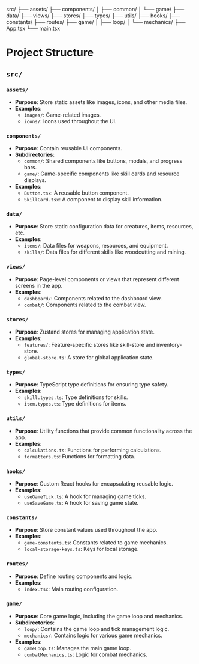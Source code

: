 src/
├── assets/
├── components/
│ ├── common/
│ └── game/
├── data/
├── views/
├── stores/
├── types/
├── utils/
├── hooks/
├── constants/
├── routes/
├── game/
│ ├── loop/
│ └── mechanics/
├── App.tsx
└── main.tsx

# Project Structure

## `src/`

### `assets/`

- **Purpose**: Store static assets like images, icons, and other media files.
- **Examples**:
  - `images/`: Game-related images.
  - `icons/`: Icons used throughout the UI.

### `components/`

- **Purpose**: Contain reusable UI components.
- **Subdirectories**:
  - `common/`: Shared components like buttons, modals, and progress bars.
  - `game/`: Game-specific components like skill cards and resource displays.
- **Examples**:
  - `Button.tsx`: A reusable button component.
  - `SkillCard.tsx`: A component to display skill information.

### `data/`

- **Purpose**: Store static configuration data for creatures, items, resources, etc.
- **Examples**:
  - `items/`: Data files for weapons, resources, and equipment.
  - `skills/`: Data files for different skills like woodcutting and mining.

### `views/`

- **Purpose**: Page-level components or views that represent different screens in the app.
- **Examples**:
  - `dashboard/`: Components related to the dashboard view.
  - `combat/`: Components related to the combat view.

### `stores/`

- **Purpose**: Zustand stores for managing application state.
- **Examples**:
  - `features/`: Feature-specific stores like skill-store and inventory-store.
  - `global-store.ts`: A store for global application state.

### `types/`

- **Purpose**: TypeScript type definitions for ensuring type safety.
- **Examples**:
  - `skill.types.ts`: Type definitions for skills.
  - `item.types.ts`: Type definitions for items.

### `utils/`

- **Purpose**: Utility functions that provide common functionality across the app.
- **Examples**:
  - `calculations.ts`: Functions for performing calculations.
  - `formatters.ts`: Functions for formatting data.

### `hooks/`

- **Purpose**: Custom React hooks for encapsulating reusable logic.
- **Examples**:
  - `useGameTick.ts`: A hook for managing game ticks.
  - `useSaveGame.ts`: A hook for saving game state.

### `constants/`

- **Purpose**: Store constant values used throughout the app.
- **Examples**:
  - `game-constants.ts`: Constants related to game mechanics.
  - `local-storage-keys.ts`: Keys for local storage.

### `routes/`

- **Purpose**: Define routing components and logic.
- **Examples**:
  - `index.tsx`: Main routing configuration.

### `game/`

- **Purpose**: Core game logic, including the game loop and mechanics.
- **Subdirectories**:
  - `loop/`: Contains the game loop and tick management logic.
  - `mechanics/`: Contains logic for various game mechanics.
- **Examples**:
  - `gameLoop.ts`: Manages the main game loop.
  - `combatMechanics.ts`: Logic for combat mechanics.

